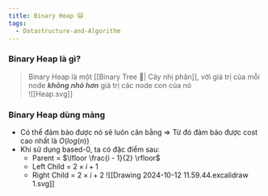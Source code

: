 ```yaml
---
title: Binary Heap 🙀
tags:
  - Datastructure-and-Algorithm
---
```

### Binary Heap là gì?
> Binary Heap là một [[Binary Tree 🌱| Cây nhị phân]], với giá trị của mỗi node ***không nhỏ hơn*** giá trị các node con của nó  
![[Heap.svg]]
### Binary Heap dùng mảng
- Có thể đảm bảo được nó sẽ luôn cân bằng => Từ đó đảm bảo được cost cao nhất là $O(log(n))$
- Khi sử dụng based-0, ta có đặc điểm sau:
	- Parent = $\lfloor \frac{i - 1}{2} \rfloor$
	- Left Child = $2\times i + 1$
	- Right Child = $2\times i + 2$
		![[Drawing 2024-10-12 11.59.44.excalidraw 1.svg]]